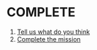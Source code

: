 # COMPLETE

1. [Tell us what do you think](../complete/give-feedback)
2. [Complete the mission](../complete/complete-mission)
